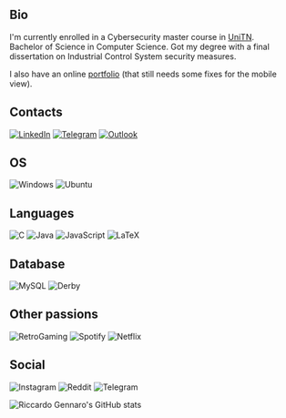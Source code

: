## Bio
I'm currently enrolled in a Cybersecurity master course in [UniTN](https://www.unitn.it/en).  
Bachelor of Science in Computer Science. Got my degree with a final dissertation on Industrial Control System security measures.

I also have an online [portfolio](https://lallo-unitn.github.io/Riccardo-Gennaro/) (that still needs some fixes for the mobile view).

## Contacts  
[![LinkedIn](https://img.shields.io/badge/linkedin-%230077B5.svg?style=for-the-badge&logo=linkedin&logoColor=white)](https://www.linkedin.com/in/riccardo-gennaro/)
[![Telegram](https://img.shields.io/badge/Telegram-2CA5E0?style=for-the-badge&logo=telegram&logoColor=white)](https://t.me/lallo_unitn)
[![Outlook](https://img.shields.io/badge/Microsoft_Outlook-0078D4?style=for-the-badge&logo=microsoft-outlook&logoColor=white)](mailto:riccardo.gennarox@outlook.com)

## OS
![Windows](https://img.shields.io/badge/Windows-0078D6?style=for-the-badge&logo=windows&logoColor=white)
![Ubuntu](https://img.shields.io/badge/-UBUNTU-grey?style=for-the-badge&logo=ubuntu)

## Languages
![C](https://img.shields.io/badge/c-%2300599C.svg?style=for-the-badge&logo=c&logoColor=white)
![Java](https://img.shields.io/badge/java-%23ED8B00.svg?style=for-the-badge&logo=java&logoColor=white)
![JavaScript](https://img.shields.io/badge/javascript-%23323330.svg?style=for-the-badge&logo=javascript&logoColor=%23F7DF1E)
![LaTeX](https://img.shields.io/badge/latex-%23008080.svg?style=for-the-badge&logo=latex&logoColor=white)

## Database

![MySQL](https://img.shields.io/badge/mysql-%2300f.svg?style=for-the-badge&logo=mysql&logoColor=white)
![Derby](https://img.shields.io/badge/-Derby-grey?style=for-the-badge&logo=apache)

## Other passions

![RetroGaming](https://img.shields.io/badge/RETRO%20GAMING-GEN%205--6-blue?style=for-the-badge&logo=playstation2)
![Spotify](https://img.shields.io/badge/Spotify-1ED760?style=for-the-badge&logo=spotify&logoColor=white)
![Netflix](https://img.shields.io/badge/Netflix-E50914?style=for-the-badge&logo=netflix&logoColor=white)

## Social

![Instagram](https://img.shields.io/badge/Instagram-%23E4405F.svg?style=for-the-badge&logo=Instagram&logoColor=white)
![Reddit](https://img.shields.io/badge/Reddit-FF4500?style=for-the-badge&logo=reddit&logoColor=white)
![Telegram](https://img.shields.io/badge/Telegram-2CA5E0?style=for-the-badge&logo=telegram&logoColor=white)

![Riccardo Gennaro's GitHub stats](https://github-readme-stats.vercel.app/api?username=lallo-unitn&show_icons=true&theme=dark)
